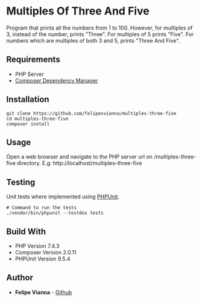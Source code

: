# Multiples Of Three And Five

Program that prints all the numbers from 1 to 100. However, for multiples of 3, instead of the number, prints "Three". For multiples of 5 prints "Five". For numbers which are multiples of both 3 and 5, prints "Three And Five".

## Requirements

- PHP Server
- [Composer Dependency Manager](https://getcomposer.org/)

## Installation

```
git clone https://github.com/felipesvianna/multiples-three-five
cd multiples-three-five
composer install
```

## Usage

Open a web browser and navigate to the PHP server url on /multiples-three-five directory.
E.g: http://localhost/multiples-three-five

## Testing

Unit tests where implemented using [PHPUnit](https://phpunit.de/).

```
# Command to run the tests
./vendor/bin/phpunit --testdox tests
```

## Build With

- PHP Version 7.4.3
- Composer Version 2.0.11
- PHPUnit Version 9.5.4

## Author

- **Felipe Vianna** - [Github](https://github.com/felipesvianna)
